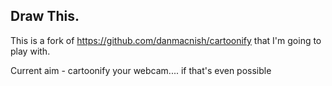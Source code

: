 ## Draw This.

This is a fork of https://github.com/danmacnish/cartoonify that I'm going to play with.

Current aim - cartoonify your webcam.... if that's even possible
